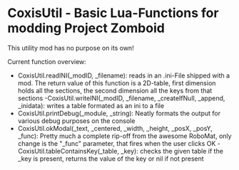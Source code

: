 # CoxisUtil - Basic Lua-Functions for modding Project Zomboid

This utility mod has no purpose on its own!

Current function overview:
  - CoxisUtil.readINI(_modID, _filename): reads in an .ini-File shipped with a mod. The return value of this function is a 2D-table, first dimension holds all the sections, the second dimension all the keys from that sections
  -CoxisUtil.writeINI(_modID, _filename, _createIfNull, _append, _inidata): writes a table formated as an ini to a file
  - CoxisUtil.printDebug(_module, _string): Neatly formats the output for various debug purposes on the console
  - CoxisUtil.okModal(_text, _centered, _width, _height, _posX, _posY, _func): Pretty much a complete rip-off from the awesome RoboMat, only change is the "_func" parameter, that fires when the user clicks OK
  -CoxisUtil.tableContainsKey(_table, _key): checks the given table if the _key is present, returns the value of the key or nil if not present
